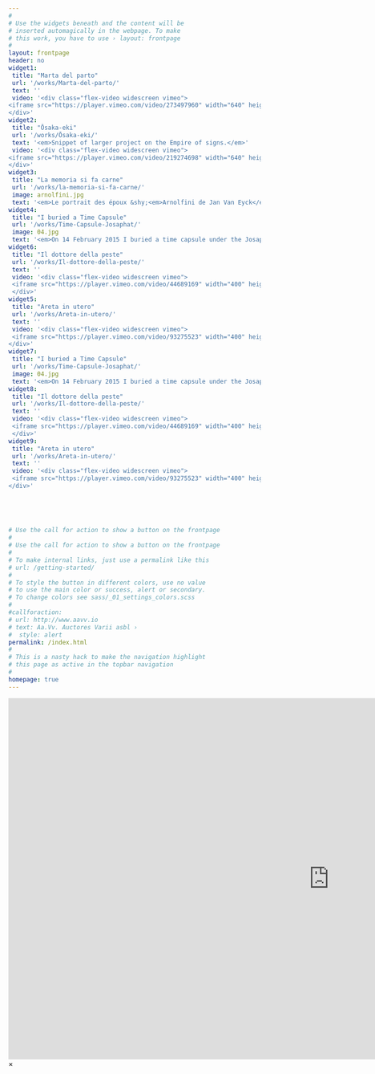 ```yaml
---
#
# Use the widgets beneath and the content will be
# inserted automagically in the webpage. To make
# this work, you have to use › layout: frontpage
#
layout: frontpage
header: no
widget1:
 title: "Marta del parto"
 url: '/works/Marta-del-parto/'
 text: ''
 video: '<div class="flex-video widescreen vimeo">
<iframe src="https://player.vimeo.com/video/273497960" width="640" height="360" frameborder="0" webkitallowfullscreen mozallowfullscreen allowfullscreen></iframe>
</div>'
widget2:
 title: "Ōsaka-eki"
 url: '/works/Ōsaka-eki/'
 text: '<em>Snippet of larger project on the Empire of signs.</em>'
 video: '<div class="flex-video widescreen vimeo">
<iframe src="https://player.vimeo.com/video/219274698" width="640" height="360" frameborder="0" webkitallowfullscreen mozallowfullscreen allowfullscreen></iframe>
</div>'
widget3:
 title: "La memoria si fa carne"
 url: '/works/la-memoria-si-fa-carne/'
 image: arnolfini.jpg
 text: '<em>Le portrait des époux &shy;<em>Arnolfini de Jan Van Eyck</em> date 1434 et montre la condition d’un couple de migrantes toscanes qui habitait en Belgique. Je reprend avec ironie cette œuvre comme une référence, comme pour créer une continuité.</em> '
widget4:
 title: "I buried a Time Capsule"
 url: '/works/Time-Capsule-Josaphat/'
 image: 04.jpg
 text: '<em>On 14 February 2015 I buried a time capsule under the Josaphat terrain, in Brussels. It will remain buried for 25 years. It can not be recovered until the year 2040.</em>'
widget6:
 title: "Il dottore della peste"
 url: '/works/Il-dottore-della-peste/'
 text: ''
 video: '<div class="flex-video widescreen vimeo">
 <iframe src="https://player.vimeo.com/video/44689169" width="400" height="225" frameborder="0" webkitallowfullscreen mozallowfullscreen allowfullscreen></iframe> 
 </div>'
widget5:
 title: "Areta in utero"
 url: '/works/Areta-in-utero/'
 text: ''
 video: '<div class="flex-video widescreen vimeo">
 <iframe src="https://player.vimeo.com/video/93275523" width="400" height="225" frameborder="0" webkitallowfullscreen mozallowfullscreen allowfullscreen></iframe>
</div>'
widget7:
 title: "I buried a Time Capsule"
 url: '/works/Time-Capsule-Josaphat/'
 image: 04.jpg
 text: '<em>On 14 February 2015 I buried a time capsule under the Josaphat terrain, in Brussels. It will remain buried for 25 years. It can not be recovered until the year 2040.</em>'
widget8:
 title: "Il dottore della peste"
 url: '/works/Il-dottore-della-peste/'
 text: ''
 video: '<div class="flex-video widescreen vimeo">
 <iframe src="https://player.vimeo.com/video/44689169" width="400" height="225" frameborder="0" webkitallowfullscreen mozallowfullscreen allowfullscreen></iframe> 
 </div>'
widget9:
 title: "Areta in utero"
 url: '/works/Areta-in-utero/'
 text: ''
 video: '<div class="flex-video widescreen vimeo">
 <iframe src="https://player.vimeo.com/video/93275523" width="400" height="225" frameborder="0" webkitallowfullscreen mozallowfullscreen allowfullscreen></iframe>
</div>'
 
 
 
 

# Use the call for action to show a button on the frontpage
#
# Use the call for action to show a button on the frontpage
#
# To make internal links, just use a permalink like this
# url: /getting-started/
#
# To style the button in different colors, use no value
# to use the main color or success, alert or secondary.
# To change colors see sass/_01_settings_colors.scss
#
#callforaction:
# url: http://www.aavv.io
# text: Aa.Vv. Auctores Varii asbl ›
#  style: alert
permalink: /index.html
#
# This is a nasty hack to make the navigation highlight
# this page as active in the topbar navigation
#
homepage: true
---
```


<div id="videoModal" class="reveal-modal large" data-reveal="">
  <div class="flex-video widescreen vimeo" style="display: block;">
    <iframe width="1280" height="720" src="https://vimeo.com/219274698" frameborder="0" allowfullscreen></iframe>
  </div>
  <a class="close-reveal-modal">&#215;</a>
</div>
